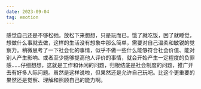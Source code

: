 ```yaml
---
date: 2023-09-04
tag: emotion
---
```

感觉自己还是不够松弛。放松下来想想，只是玩而已。饿了就吃饭，困了就睡觉，想做什么事就去做，这样的生活没有想象中那么简单，需要对自己温柔和敏锐的觉察力。稍微思考了一下社会化的事情，似乎不做一些什么能够符合社会价值、能对别人产生影响、或者至少能够提高他人评价的事情，就会开始产生一定程度的负罪感……仔细想想，这就是工作和休闲的问题，归根结底是社会制度的问题，推广开去有好多人际问题。虽然是这样说啦，但果然还是允许自己玩吧。比这个更重要的果然还是觉察、理解和照顾自己的能力啊。